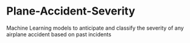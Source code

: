 # Plane-Accident-Severity

 Machine Learning models to anticipate and classify the severity of any airplane accident based on past incidents
